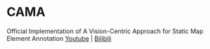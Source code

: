 # CAMA
Official Implementation of A Vision-Centric Approach for Static Map Element Annotation
[Youtube](https://www.youtube.com/watch?v=oBa4ngd2b9Y) | [Bilibili](https://www.bilibili.com/video/BV1ek4y1F7nJ)
